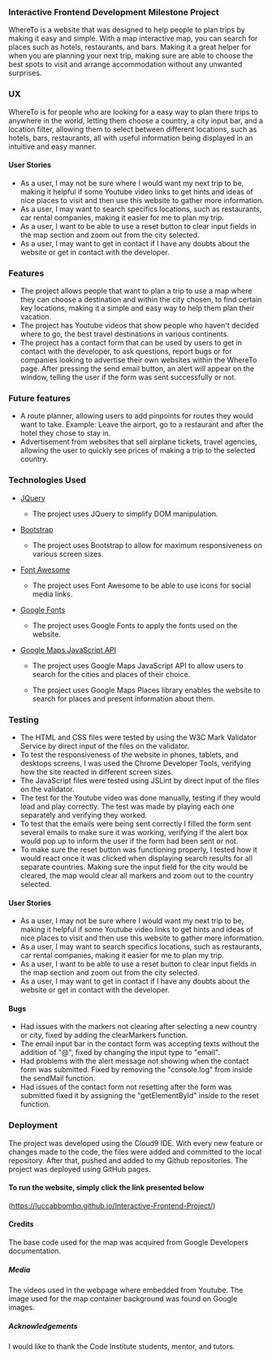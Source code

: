 ### Interactive Frontend Development Milestone Project  

WhereTo is a website that was designed to help people to plan trips by making it easy and simple. With a map interactive map, you can search for places such as hotels, restaurants, and bars. Making it a great helper for when you are planning your next trip, making sure are able to choose the best spots to visit and arrange accommodation without any unwanted surprises.

### UX

WhereTo is for people who are looking for a easy way to plan there trips to anywhere in the world, letting them choose a country, a city input bar, and a location filter, allowing them to select between different locations, such as hotels, bars, restaurants, all with useful information being displayed in an intuitive and easy manner.

#### User Stories

* As a user, I may not be sure where I would want my next trip to be, making it helpful if some Youtube video links to get hints and ideas of nice places to visit and then use this website to gather more information. 
* As a user, I may want to search specifics locations, such as restaurants, car rental companies, making it easier for me to plan my trip.
* As a user, I want to be able to use a reset button to clear input fields in the map section and zoom out from the city selected.
* As a user, I may want to get in contact if I have any doubts about the website or get in contact with the developer.

### Features

* The project allows people that want to plan a trip to use a map where they can choose a destination and within the city chosen, to find certain key locations, making it a simple and easy way to help them plan their vacation.
* The project has Youtube videos that show people who haven't decided where to go, the best travel destinations in various continents.
* The project has a contact form that can be used by users to get in contact with the developer, to ask questions, report bugs or for companies looking to advertise their own websites within the WhereTo page. After pressing the send email button, an alert will appear on the window, telling the user if the form was sent successfully or not.

### Future features 

* A route planner, allowing users to add pinpoints for routes they would want to take. Example: Leave the airport, go to a restaurant and after the hotel they chose to stay in.
* Advertisement from websites that sell airplane tickets, travel agencies, allowing the user to quickly see prices of making a trip to the selected country.

### Technologies Used

* [JQuery](https://jquery.com "JQuery Homepage")

  * The project uses JQuery to simplify DOM manipulation.    


* [Bootstrap](https://getbootstrap.com/ "Bootstrap Homepage")  

  * The project uses Bootstrap to allow for maximum responsiveness on various screen sizes.   


* [Font Awesome](https://fontawesome.com "Font Awesome Homepage")  

   * The project uses Font Awesome to be able to use icons for social media links.


* [Google Fonts ](https://fonts.google.com "Google Fonts Homepage")

  * The project uses Google Fonts to apply the fonts used on the website. 

* [Google Maps JavaScript API ](https://developers.google.com/maps/documentation/javascript/tutorial "Google Maps API")

  * The project uses Google Maps JavaScript API to allow users to search for the cities and places of their choice.
    
  * The project uses Google Maps Places library enables the website to search for places and present information about them.
 

### Testing

* The HTML and CSS files were tested by using the W3C Mark Validator Service by direct input of the files on the validator.
* To test the responsiveness of the website in phones, tablets, and desktops screens, I was used the Chrome Developer Tools, verifying how the site reacted in different screen sizes.
* The JavaScript files were tested using JSLint by direct input of the files on the validator.
* The test for the Youtube video was done manually, testing if they would load and play correctly. The test was made by playing each one separately and verifying they worked.
* To test that the emails were being sent correctly I filled the form sent several emails to make sure it was working, verifying if the alert box would pop up to inform the user if the form had been sent or not.
* To make sure the reset button was functioning properly, I tested how it would react once it was clicked when displaying search results for all separate countries. Making sure the input field for the city would be cleared, the map would clear all markers and zoom out to the country selected.

#### User Stories

* As a user, I may not be sure where I would want my next trip to be, making it helpful if some Youtube video links to get hints and ideas of nice places to visit and then use this website to gather more information. 
* As a user, I may want to search specifics locations, such as restaurants, car rental companies, making it easier for me to plan my trip.
* As a user, I want to be able to use a reset button to clear input fields in the map section and zoom out from the city selected.
* As a user, I may want to get in contact if I have any doubts about the website or get in contact with the developer.

#### Bugs

* Had issues with the markers not clearing after selecting a new country or city, fixed by adding the clearMarkers function.
* The email input bar in the contact form was accepting texts without the addition of "@", fixed by changing the input type to "email".
* Had problems with the alert message not showing when the contact form was submitted. Fixed by removing the "console.log" from inside the sendMail function.
* Had issues of the contact form not resetting after the form was submitted fixed it by assigning the "getElementById" inside to the reset function.


### Deployment

The project was developed using the Cloud9 IDE. With every new feature or changes made to the code, the files were added and committed to the local repository. After that, pushed and added to my Github repositories. The project was deployed using GitHub pages.


#### To run the website, simply click the link presented below

(https://luccabbombo.github.io/Interactive-Frontend-Project/)

#### Credits

The base code used for the map was acquired from Google Developers documentation.

##### Media

The videos used in the webpage where embedded from Youtube.
The image used for the map container background was found on Google images.

##### Acknowledgements

I would like to thank the Code Institute students, mentor, and tutors.
